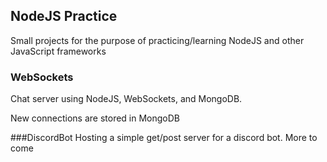 ## NodeJS Practice
Small projects for the purpose of practicing/learning NodeJS and other JavaScript frameworks

### WebSockets
Chat server using NodeJS, WebSockets, and MongoDB.  

New connections are stored in MongoDB

###DiscordBot
Hosting a simple get/post server for a discord bot. More to come
